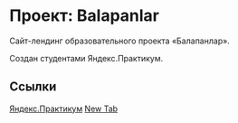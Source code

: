 # Проект: Balapanlar

Сайт-лендинг образовательного проекта «Балапанлар».

Создан студентами Яндекс.Практикум.

## Ссылки
[Яндекс.Практикум](https://practicum.yandex.ru/)
<a href="example.com" target="_blank">New Tab</a>
